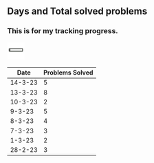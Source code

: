 ## Days and Total solved problems
### This is for my tracking progress. 
<img src="./static/progress-bar.gif" height="40px" />

| Date | Problems Solved |
|---|---|
| 14-3-23 | 5 |
| 13-3-23 | 8 |
| 10-3-23 | 2 |
| 9-3-23 | 5 |
| 8-3-23 | 4 |
| 7-3-23 | 3 |
| 1-3-23 | 2 |
| 28-2-23 | 3 |
